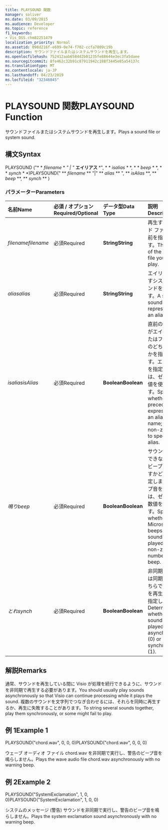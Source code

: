 ```yaml
---
title: PLAYSOUND 関数
manager: soliver
ms.date: 03/09/2015
ms.audience: Developer
ms.topic: reference
f1_keywords:
- Vis_DSS.chm82251479
localization_priority: Normal
ms.assetid: 098d216f-e699-0e74-f702-ccfa7809c19b
description: サウンドファイルまたはシステムサウンドを再生します。
ms.openlocfilehash: 752412aab6584d2b01235fe88644e3ec3fa5daee
ms.sourcegitcommit: 8fe462c32b91c87911942c188f3445e85a54137c
ms.translationtype: MT
ms.contentlocale: ja-JP
ms.lasthandoff: 04/23/2019
ms.locfileid: "32346845"
---
```

# <a name="playsound-function"></a><span data-ttu-id="9f725-103">PLAYSOUND 関数</span><span class="sxs-lookup"><span data-stu-id="9f725-103">PLAYSOUND Function</span></span>

<span data-ttu-id="9f725-104">サウンドファイルまたはシステムサウンドを再生します。</span><span class="sxs-lookup"><span data-stu-id="9f725-104">Plays a sound file or system sound.</span></span> 
  
## <a name="syntax"></a><span data-ttu-id="9f725-105">構文</span><span class="sxs-lookup"><span data-stu-id="9f725-105">Syntax</span></span>

<span data-ttu-id="9f725-106">PLAYSOUND ("\* \* *filename* \* *" | "* **エイリアス** \*", \* \* *isalias* \* \*, \* \* *beep* \* \*, \* \* *synch* \* \*)</span><span class="sxs-lookup"><span data-stu-id="9f725-106">PLAYSOUND(" \*\* *filename* \*\* "|" \*\* *alias* \*\* ", \*\* *isAlias* \*\*, \*\* *beep* \*\*, \*\* *synch* \*\* )</span></span> 
  
### <a name="parameters"></a><span data-ttu-id="9f725-107">パラメーター</span><span class="sxs-lookup"><span data-stu-id="9f725-107">Parameters</span></span>

|<span data-ttu-id="9f725-108">**名前**</span><span class="sxs-lookup"><span data-stu-id="9f725-108">**Name**</span></span>|<span data-ttu-id="9f725-109">**必須 / オプション**</span><span class="sxs-lookup"><span data-stu-id="9f725-109">**Required/Optional**</span></span>|<span data-ttu-id="9f725-110">**データ型**</span><span class="sxs-lookup"><span data-stu-id="9f725-110">**Data Type**</span></span>|<span data-ttu-id="9f725-111">**説明**</span><span class="sxs-lookup"><span data-stu-id="9f725-111">**Description**</span></span>|
|:-----|:-----|:-----|:-----|
| <span data-ttu-id="9f725-112">_filename_</span><span class="sxs-lookup"><span data-stu-id="9f725-112">_filename_</span></span> <br/> |<span data-ttu-id="9f725-113">必須</span><span class="sxs-lookup"><span data-stu-id="9f725-113">Required</span></span>  <br/> |<span data-ttu-id="9f725-114">**String**</span><span class="sxs-lookup"><span data-stu-id="9f725-114">**String**</span></span> <br/> |<span data-ttu-id="9f725-115">再生するサウンド ファイルの名前を指定します。</span><span class="sxs-lookup"><span data-stu-id="9f725-115">The name of the sound file you want to play.</span></span>  <br/> |
| <span data-ttu-id="9f725-116">_alias_</span><span class="sxs-lookup"><span data-stu-id="9f725-116">_alias_</span></span> <br/> |<span data-ttu-id="9f725-117">必須</span><span class="sxs-lookup"><span data-stu-id="9f725-117">Required</span></span>  <br/> |<span data-ttu-id="9f725-118">**String**</span><span class="sxs-lookup"><span data-stu-id="9f725-118">**String**</span></span> <br/> | <span data-ttu-id="9f725-119">エイリアスが示すシステム サウンドを指定します。</span><span class="sxs-lookup"><span data-stu-id="9f725-119">A system sound represented by an alias.</span></span>  <br/> |
| <span data-ttu-id="9f725-120">_isalias_</span><span class="sxs-lookup"><span data-stu-id="9f725-120">_isAlias_</span></span> <br/> |<span data-ttu-id="9f725-121">必須</span><span class="sxs-lookup"><span data-stu-id="9f725-121">Required</span></span>  <br/> |<span data-ttu-id="9f725-122">**Boolean**</span><span class="sxs-lookup"><span data-stu-id="9f725-122">**Boolean**</span></span> <br/> | <span data-ttu-id="9f725-123">直前の式 (引数) がエイリアスまたはファイル名のどちらであるかを指定します。エイリアスを指定するには、ゼロ以外の値を使用します。</span><span class="sxs-lookup"><span data-stu-id="9f725-123">Specifies whether the preceding expression is an alias or file name; use a non-zero value to specify an alias.</span></span>  <br/> |
| <span data-ttu-id="9f725-124">_鳴り_</span><span class="sxs-lookup"><span data-stu-id="9f725-124">_beep_</span></span> <br/> |<span data-ttu-id="9f725-125">必須</span><span class="sxs-lookup"><span data-stu-id="9f725-125">Required</span></span>  <br/> |<span data-ttu-id="9f725-126">**Boolean**</span><span class="sxs-lookup"><span data-stu-id="9f725-126">**Boolean**</span></span> <br/> |<span data-ttu-id="9f725-127">サウンドを再生できない場合にビープ音を鳴らすかどうかを指定します。ビープ音を鳴らすには、ゼロ以外の数値を使用します。</span><span class="sxs-lookup"><span data-stu-id="9f725-127">Specifies whether Microsoft Visio beeps when sound can't be played; use a non-zero number to beep.</span></span>  <br/> |
| <span data-ttu-id="9f725-128">_とれ_</span><span class="sxs-lookup"><span data-stu-id="9f725-128">_synch_</span></span> <br/> |<span data-ttu-id="9f725-129">必須</span><span class="sxs-lookup"><span data-stu-id="9f725-129">Required</span></span>  <br/> |<span data-ttu-id="9f725-130">**Boolean**</span><span class="sxs-lookup"><span data-stu-id="9f725-130">**Boolean**</span></span> <br/> |<span data-ttu-id="9f725-131">非同期 (0) または同期 (1) のどちらでサウンドを再生するかを指定します。</span><span class="sxs-lookup"><span data-stu-id="9f725-131">Determines whether sounds are played asynchronously (0) or synchronously (1).</span></span>  <br/> |
   
## <a name="remarks"></a><span data-ttu-id="9f725-132">解説</span><span class="sxs-lookup"><span data-stu-id="9f725-132">Remarks</span></span>

<span data-ttu-id="9f725-133">通常、サウンドを再生している間に Visio が処理を続行できるように、サウンドを非同期で再生する必要があります。</span><span class="sxs-lookup"><span data-stu-id="9f725-133">You should usually play sounds asynchronously so that Visio can continue processing while it plays the sound.</span></span> <span data-ttu-id="9f725-134">複数のサウンドを文字列でつなぎ合わせるには、それらを同時に再生するか、再生に失敗することがあります。</span><span class="sxs-lookup"><span data-stu-id="9f725-134">To string several sounds together, play them synchronously, or some might fail to play.</span></span> 
  
## <a name="example-1"></a><span data-ttu-id="9f725-135">例 1</span><span class="sxs-lookup"><span data-stu-id="9f725-135">Example 1</span></span>

<span data-ttu-id="9f725-136">PLAYSOUND("chord.wav", 0, 0, 0)</span><span class="sxs-lookup"><span data-stu-id="9f725-136">PLAYSOUND("chord.wav", 0, 0, 0)</span></span>
  
<span data-ttu-id="9f725-137">ウェーブ オーディオ ファイル chord.wav を非同期で実行し、警告のビープ音を鳴らしません。</span><span class="sxs-lookup"><span data-stu-id="9f725-137">Plays the wave audio file chord.wav asynchronously with no warning beep.</span></span>
  
## <a name="example-2"></a><span data-ttu-id="9f725-138">例 2</span><span class="sxs-lookup"><span data-stu-id="9f725-138">Example 2</span></span>

<span data-ttu-id="9f725-139">PLAYSOUND("SystemExclamation", 1, 0, 0)</span><span class="sxs-lookup"><span data-stu-id="9f725-139">PLAYSOUND("SystemExclamation", 1, 0, 0)</span></span>
  
<span data-ttu-id="9f725-140">システムのメッセージ (警告) サウンドを非同期で実行し、警告のビープ音を鳴らしません。</span><span class="sxs-lookup"><span data-stu-id="9f725-140">Plays the system exclamation sound asynchronously with no warning beep.</span></span>
  

